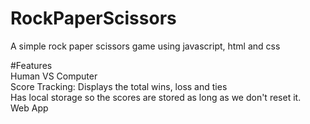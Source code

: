 # RockPaperScissors
A simple rock paper scissors game using javascript, html and css

#Features <br>
Human VS Computer <br>
Score Tracking: Displays the total wins, loss and ties <br>
Has local storage so the scores are stored as long as we don't reset it.  <br>
Web App <br>
